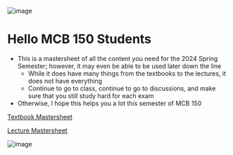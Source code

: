 ![image](https://github.com/MCBasterSheet/MCBasterSheet/assets/157453648/a108d42e-06db-4a43-bcd7-b78e693938ba)

# Hello MCB 150 Students
  - This is a mastersheet of all the content you need for the 2024 Spring Semester; however, it may even be able to be used later down the line
    - While it does have many things from the textbooks to the lectures, it does not have everything
    - Continue to go to class, continue to go to discussions, and make sure that you still study hard for each exam
  - Otherwise, I hope this helps you a lot this semester of MCB 150

[Textbook Mastersheet](https://github.com/MCBasterSheet/MCBasterSheet/blob/main/MCB150/pages/MCB150%20Textbook.md)

[Lecture Mastersheet](https://github.com/MCBasterSheet/MCBasterSheet/blob/main/MCB150/pages/Lecture%20Mastersheet.md)

![image](https://github.com/MCBasterSheet/MCBasterSheet/assets/157453648/7f87d717-b865-4925-8cde-2014a087cc78)
